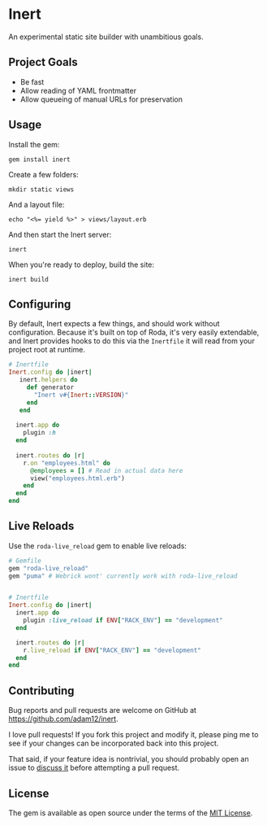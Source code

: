 # Inert

An experimental static site builder with unambitious goals.

## Project Goals

- Be fast
- Allow reading of YAML frontmatter
- Allow queueing of manual URLs for preservation


## Usage

Install the gem:

    gem install inert

Create a few folders:

    mkdir static views

And a layout file:

    echo "<%= yield %>" > views/layout.erb

And then start the Inert server:

    inert

When you're ready to deploy, build the site:

    inert build

## Configuring

By default, Inert expects a few things, and should work without configuration.
Because it's built on top of Roda, it's very easily extendable, and Inert
provides hooks to do this via the `Inertfile` it will read from your project
root at runtime.

```ruby
# Inertfile
Inert.config do |inert|
   inert.helpers do
     def generator
       "Inert v#{Inert::VERSION}"
     end
   end
  
  inert.app do
    plugin :h
  end
  
  inert.routes do |r|
    r.on "employees.html" do
      @employees = [] # Read in actual data here
      view("employees.html.erb")
    end
  end
end
```

## Live Reloads

Use the `roda-live_reload` gem to enable live reloads:


```ruby
# Gemfile
gem "roda-live_reload"
gem "puma" # Webrick wont' currently work with roda-live_reload


# Inertfile
Inert.config do |inert|
  inert.app do
    plugin :live_reload if ENV["RACK_ENV"] == "development"
  end

  inert.routes do |r|
    r.live_reload if ENV["RACK_ENV"] == "development"
  end
end
```

## Contributing

Bug reports and pull requests are welcome on GitHub at https://github.com/adam12/inert.

I love pull requests! If you fork this project and modify it, please ping me to see
if your changes can be incorporated back into this project.

That said, if your feature idea is nontrivial, you should probably open an issue to
[discuss it](http://www.igvita.com/2011/12/19/dont-push-your-pull-requests/)
before attempting a pull request.

## License

The gem is available as open source under the terms of the [MIT License](http://opensource.org/licenses/MIT).

